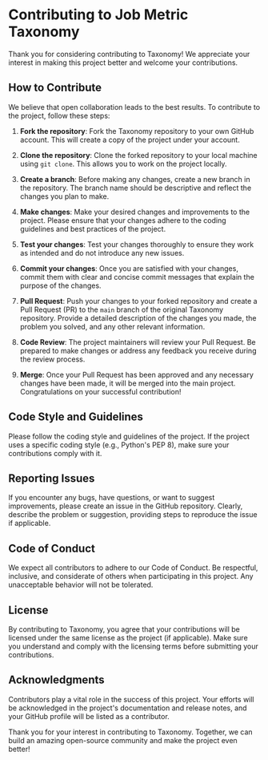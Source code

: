 # Contributing to Job Metric Taxonomy

Thank you for considering contributing to Taxonomy! We appreciate your interest in making this project better and welcome your contributions.

## How to Contribute

We believe that open collaboration leads to the best results. To contribute to the project, follow these steps:

1. **Fork the repository**: Fork the Taxonomy repository to your own GitHub account. This will create a copy of the project under your account.

2. **Clone the repository**: Clone the forked repository to your local machine using `git clone`. This allows you to work on the project locally.

3. **Create a branch**: Before making any changes, create a new branch in the repository. The branch name should be descriptive and reflect the changes you plan to make.

4. **Make changes**: Make your desired changes and improvements to the project. Please ensure that your changes adhere to the coding guidelines and best practices of the project.

5. **Test your changes**: Test your changes thoroughly to ensure they work as intended and do not introduce any new issues.

6. **Commit your changes**: Once you are satisfied with your changes, commit them with clear and concise commit messages that explain the purpose of the changes.

7. **Pull Request**: Push your changes to your forked repository and create a Pull Request (PR) to the `main` branch of the original Taxonomy repository. Provide a detailed description of the changes you made, the problem you solved, and any other relevant information.

8. **Code Review**: The project maintainers will review your Pull Request. Be prepared to make changes or address any feedback you receive during the review process.

9. **Merge**: Once your Pull Request has been approved and any necessary changes have been made, it will be merged into the main project. Congratulations on your successful contribution!

## Code Style and Guidelines

Please follow the coding style and guidelines of the project. If the project uses a specific coding style (e.g., Python's PEP 8), make sure your contributions comply with it.

## Reporting Issues

If you encounter any bugs, have questions, or want to suggest improvements, please create an issue in the GitHub repository. Clearly, describe the problem or suggestion, providing steps to reproduce the issue if applicable.

## Code of Conduct

We expect all contributors to adhere to our Code of Conduct. Be respectful, inclusive, and considerate of others when participating in this project. Any unacceptable behavior will not be tolerated.

## License

By contributing to Taxonomy, you agree that your contributions will be licensed under the same license as the project (if applicable). Make sure you understand and comply with the licensing terms before submitting your contributions.

## Acknowledgments

Contributors play a vital role in the success of this project. Your efforts will be acknowledged in the project's documentation and release notes, and your GitHub profile will be listed as a contributor.

Thank you for your interest in contributing to Taxonomy. Together, we can build an amazing open-source community and make the project even better!
